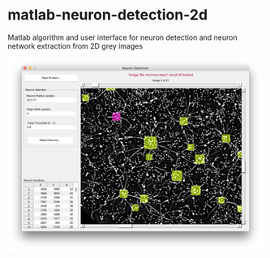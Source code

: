 # matlab-neuron-detection-2d
Matlab algorithm and user interface for neuron detection and neuron network extraction from 2D grey images

![Screenshot of the user interface](https://raw.githubusercontent.com/valeriu-balaban/matlab-neuron-detection-2d/master/user-interface.png)
